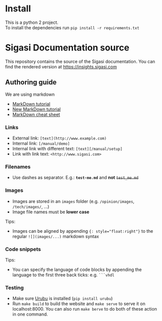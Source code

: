 # Install
This is a python 2 project.  
To install the dependencies run `pip install -r requirements.txt`

# Sigasi Documentation source

This repository contains the source of the Sigasi documentation.
You can find the rendered version at <https://insights.sigasi.com>

## Authoring guide

We are using markdown

* [MarkDown tutorial](http://markdowntutorial.com/)
* [New MarkDown tutorial](http://commonmark.org/help/tutorial/index.html)
* [MarkDown cheat sheet](https://github.com/adam-p/markdown-here/wiki/Markdown-Cheatsheet)

### Links

* External link: `[text](http://www.example.com)`
* Internal link: `[/manual/demo]`
* Internal link with different text: `[text][/manual/setup]`
* Link with link text: `<http://www.sigasi.com>`

### Filenames

* Use dashes as separator. E.g.: **`test-me.md`** and **not** ~~`test_me.md`~~

### Images

* Images are stored in an `images` folder (e.g. `/opinion/images`, `/tech/images/`, ...)
* Image file names must be **lower case**

Tips:

* Images can be aligned by appending `{: style="float:right"}` to the regular `![](images/...)` markdown syntax

### Code snippets

Tips:

* You can specify the language of code blocks by appending the language to the first three back ticks: e.g.
  ````` ```vhdl `````

### Testing
* Make sure [Urubu](https://github.com/jandecaluwe/urubu) is installed (`pip install urubu`)
* Run `make build` to build the website and `make serve` to serve it on localhost:8000. You can also run `make berve` to do both of these action in one command.

